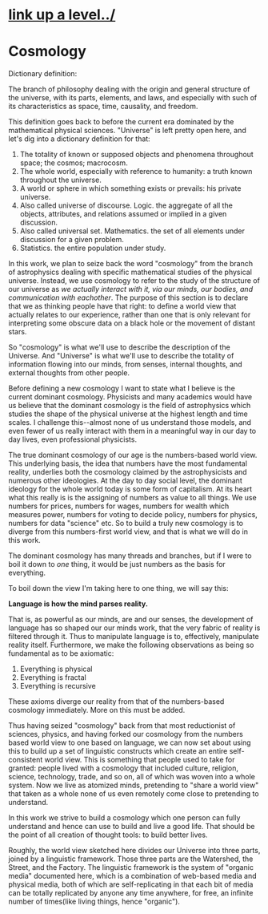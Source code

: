 # [link up a level../](../)

# Cosmology


Dictionary definition:

The branch of philosophy dealing with the origin and general structure of the universe, with its parts, elements, and laws, and especially with such of its characteristics as space, time, causality, and freedom.

This definition goes back to before the current era dominated by the mathematical physical sciences.  "Universe" is left pretty open here, and let's dig into a dictionary definition for that:

1. The totality of known or supposed objects and phenomena throughout space; the cosmos; macrocosm.
2. The whole world, especially with reference to humanity: a truth known throughout the universe.
3. A world or sphere in which something exists or prevails: his private universe.
4. Also called universe of discourse. Logic. the aggregate of all the objects, attributes, and relations assumed or implied in a given discussion.
5. Also called universal set. Mathematics. the set of all elements under discussion for a given problem.
6. Statistics. the entire population under study.

In this work, we plan to seize back the word "cosmology" from the branch of astrophysics dealing with specific mathematical studies of the physical universe.  Instead, we use cosmology to refer to the study of the structure of our universe as *we actually interact with it, via our minds, our bodies, and communication with eachother*.  The purpose of this section is to declare that we as thinking people have that right: to define a world view that actually relates to our experience, rather than one that is only relevant for interpreting some obscure data on a black hole or the movement of distant stars. 

So "cosmology" is what we'll use to describe the description of the Universe.  And "Universe" is what we'll use to describe the totality of information flowing into our minds, from senses, internal thoughts, and external thoughts from other people. 

Before defining a new cosmology I want to state what I believe is the current dominant cosmology.  Physicists and many academics would have us believe that the dominant cosmology is the field of astrophysics which studies the shape of the physical universe at the highest length and time scales.  I challenge this--almost none of us understand those models, and even fewer of us really interact with them in a meaningful way in our day to day lives, even professional physicists. 

The true dominant cosmology of our age is the numbers-based world view.  This underlying basis, the idea that numbers have the most fundamental reality, underlies both the cosmology claimed by the astrophysicists and numerous other ideologies.  At the day to day social level, the dominant ideology for the whole world today is some form of capitalism.  At its heart what this really is is the assigning of numbers as value to all things.  We use numbers for prices, numbers for wages, numbers for wealth which measures power, numbers for voting to decide policy, numbers for physics, numbers for data "science" etc. So to build a truly new cosmology is to diverge from this numbers-first world view, and that is what we will do in this work.  

The dominant cosmology has many threads and branches, but if I were to boil it down to *one* thing, it would be just numbers as the basis for everything.

To boil down the view I'm taking here to one thing, we will say this:

**Language is how the mind parses reality.**

That is, as powerful as our minds, are and our senses, the development of language has so shaped our our minds work, that the very fabric of reality is filtered through it. Thus to manipulate language is to, effectively, manipulate reality itself.  Furthermore, we make the following observations as being so fundamental as to be axiomatic:

1. Everything is physical
2. Everything is fractal
3. Everything is recursive

These axioms diverge our reality from that of the numbers-based cosmology immediately.  More on this must be added.

Thus having seized "cosmology" back from that most reductionist of sciences, physics, and having forked our cosmology from the numbers based world view to one based on language, we can now set about using this to build up a set of linguistic constructs which create an entire self-consistent world view.  This is something that people used to take for granted: people lived with a cosmology that included culture, religion, science, technology, trade, and so on, all of which was woven into a whole system.  Now we live as atomized minds, pretending to "share a world view" that taken as a whole none of us even remotely come close to pretending to understand.  

In this work we strive to build a cosmology which one person can fully understand and hence can use to build and live a good life.  That should be the point of all creation of thought tools: to build better lives. 

Roughly, the world view sketched here divides our Universe into three parts, joined by a linguistic framework.  Those three parts are the Watershed, the Street, and the Factory.  The linguistic framework is the system of "organic media" documented here, which is a combination of web-based media and physical media, both of which are self-replicating in that each bit of media can be totally replicated by anyone any time anywhere, for free, an infinite number of times(like living things, hence "organic"). 






 